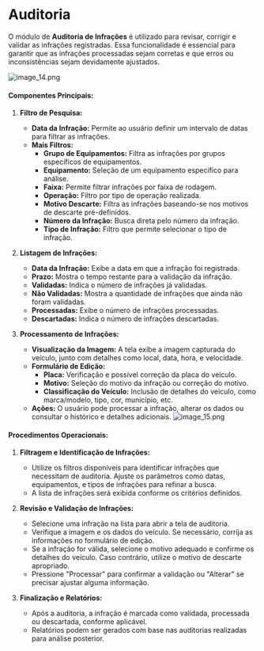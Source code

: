 # Auditoria
O módulo de **Auditoria de Infrações** é utilizado para revisar, corrigir e validar as infrações registradas. Essa funcionalidade é essencial para garantir que as infrações processadas sejam corretas e que erros ou inconsistências sejam devidamente ajustados.

![image_14.png](image_14.png)

#### **Componentes Principais:**

1. **Filtro de Pesquisa:**
    - **Data da Infração:** Permite ao usuário definir um intervalo de datas para filtrar as infrações.
    - **Mais Filtros:**
        - **Grupo de Equipamentos:** Filtra as infrações por grupos específicos de equipamentos.
        - **Equipamento:** Seleção de um equipamento específico para análise.
        - **Faixa:** Permite filtrar infrações por faixa de rodagem.
        - **Operação:** Filtro por tipo de operação realizada.
        - **Motivo Descarte:** Filtra as infrações baseando-se nos motivos de descarte pré-definidos.
        - **Número da Infração:** Busca direta pelo número da infração.
        - **Tipo de Infração:** Filtro que permite selecionar o tipo de infração.

2. **Listagem de Infrações:**
    - **Data da Infração:** Exibe a data em que a infração foi registrada.
    - **Prazo:** Mostra o tempo restante para a validação da infração.
    - **Validadas:** Indica o número de infrações já validadas.
    - **Não Validadas:** Mostra a quantidade de infrações que ainda não foram validadas.
    - **Processadas:** Exibe o número de infrações processadas.
    - **Descartadas:** Indica o número de infrações descartadas.

3. **Processamento de Infrações:**
    - **Visualização da Imagem:** A tela exibe a imagem capturada do veículo, junto com detalhes como local, data, hora, e velocidade.
    - **Formulário de Edição:**
        - **Placa:** Verificação e possível correção da placa do veículo.
        - **Motivo:** Seleção do motivo da infração ou correção do motivo.
        - **Classificação do Veículo:** Inclusão de detalhes do veículo, como marca/modelo, tipo, cor, município, etc.
    - **Ações:** O usuário pode processar a infração, alterar os dados ou consultar o histórico e detalhes adicionais.
![image_15.png](image_15.png)
#### **Procedimentos Operacionais:**

1. **Filtragem e Identificação de Infrações:**
    - Utilize os filtros disponíveis para identificar infrações que necessitam de auditoria. Ajuste os parâmetros como datas, equipamentos, e tipos de infrações para refinar a busca.
    - A lista de infrações será exibida conforme os critérios definidos.

2. **Revisão e Validação de Infrações:**
    - Selecione uma infração na lista para abrir a tela de auditoria.
    - Verifique a imagem e os dados do veículo. Se necessário, corrija as informações no formulário de edição.
    - Se a infração for válida, selecione o motivo adequado e confirme os detalhes do veículo. Caso contrário, utilize o motivo de descarte apropriado.
    - Pressione "Processar" para confirmar a validação ou "Alterar" se precisar ajustar alguma informação.

3. **Finalização e Relatórios:**
    - Após a auditoria, a infração é marcada como validada, processada ou descartada, conforme aplicável.
    - Relatórios podem ser gerados com base nas auditorias realizadas para análise posterior.

